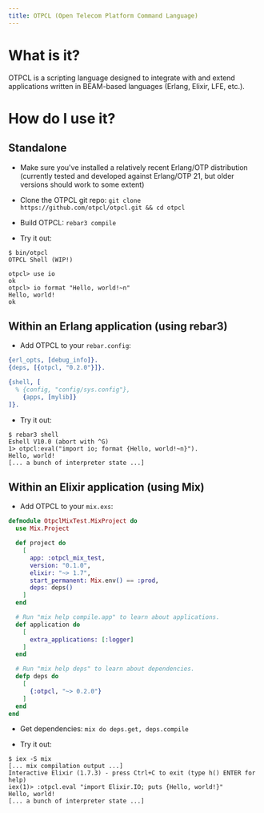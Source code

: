 ```yaml
---
title: OTPCL (Open Telecom Platform Command Language)
---
```

# What is it?

OTPCL is a scripting language designed to integrate with and extend applications written in BEAM-based languages (Erlang, Elixir, LFE, etc.).

# How do I use it?

## Standalone

* Make sure you've installed a relatively recent Erlang/OTP distribution (currently tested and developed against Erlang/OTP 21, but older versions should work to some extent)

* Clone the OTPCL git repo: `git clone https://github.com/otpcl/otpcl.git && cd otpcl`

* Build OTPCL: `rebar3 compile`

* Try it out:

```
$ bin/otpcl
OTPCL Shell (WIP!)

otpcl> use io
ok
otpcl> io format "Hello, world!~n"
Hello, world!
ok
```

## Within an Erlang application (using rebar3)

* Add OTPCL to your `rebar.config`:

```erlang
{erl_opts, [debug_info]}.
{deps, [{otpcl, "0.2.0"}]}.

{shell, [
  % {config, "config/sys.config"},
    {apps, [mylib]}
]}.
```

* Try it out:

```
$ rebar3 shell
Eshell V10.0 (abort with ^G)
1> otpcl:eval("import io; format {Hello, world!~n}").
Hello, world!
[... a bunch of interpreter state ...]
```

## Within an Elixir application (using Mix)

* Add OTPCL to your `mix.exs`:

```elixir
defmodule OtpclMixTest.MixProject do
  use Mix.Project

  def project do
    [
      app: :otpcl_mix_test,
      version: "0.1.0",
      elixir: "~> 1.7",
      start_permanent: Mix.env() == :prod,
      deps: deps()
    ]
  end

  # Run "mix help compile.app" to learn about applications.
  def application do
    [
      extra_applications: [:logger]
    ]
  end

  # Run "mix help deps" to learn about dependencies.
  defp deps do
    [
      {:otpcl, "~> 0.2.0"}
    ]
  end
end
```

* Get dependencies: `mix do deps.get, deps.compile`

* Try it out:

```
$ iex -S mix
[... mix compilation output ...]
Interactive Elixir (1.7.3) - press Ctrl+C to exit (type h() ENTER for help)
iex(1)> :otpcl.eval "import Elixir.IO; puts {Hello, world!}"
Hello, world!
[... a bunch of interpreter state ...]
```
